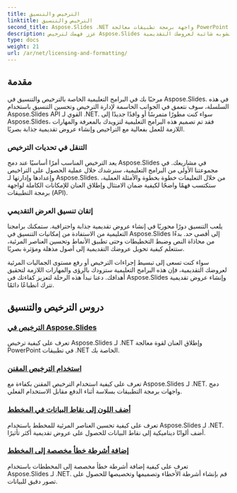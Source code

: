 ```yaml
---
title: الترخيص والتنسيق
linktitle: الترخيص والتنسيق
second_title: Aspose.Slides .NET واجهة برمجة تطبيقات معالجة PowerPoint
description: عزز فهمك لترخيص Aspose.Slides وتنسيقه من خلال البرامج التعليمية الشاملة. تعرف على كيفية إدارة التراخيص بكفاءة وتحقيق تنسيق لا تشوبه شائبة لعروضك التقديمية.
type: docs
weight: 21
url: /ar/net/licensing-and-formatting/
---
```


## مقدمة

مرحبًا بك في البرامج التعليمية الخاصة بالترخيص والتنسيق في Aspose.Slides. في هذه السلسلة، سوف نتعمق في الجوانب الحاسمة لإدارة الترخيص وتحسين التنسيق باستخدام Aspose.Slides API القوي لـ .NET. سواء كنت مطورًا متمرسًا أو وافدًا جديدًا إلى Aspose.Slides، فقد تم تصميم هذه البرامج التعليمية لتزويدك بالمعرفة والمهارات اللازمة للعمل بفعالية مع التراخيص وإنشاء عروض تقديمية جذابة بصريًا.

### التنقل في تحديات الترخيص

يعد الترخيص المناسب أمرًا أساسيًا عند دمج Aspose.Slides في مشاريعك. في مجموعتنا الأولى من البرامج التعليمية، سنرشدك خلال عملية الحصول على التراخيص وإعدادها وإدارتها لـ Aspose.Slides. من خلال التعليمات خطوة بخطوة والأمثلة العملية، ستكتسب فهمًا واضحًا لكيفية ضمان الامتثال وإطلاق العنان للإمكانات الكاملة لواجهة برمجة التطبيقات (API).

### إتقان تنسيق العرض التقديمي

يلعب التنسيق دورًا محوريًا في إنشاء عروض تقديمية جذابة واحترافية. ستمكنك برامجنا التعليمية من الاستفادة من إمكانيات التنسيق في Aspose.Slides إلى أقصى حد. بدءًا من محاذاة النص وضبط التخطيطات وحتى تطبيق الأنماط وتحسين العناصر المرئية، ستتعلم كيفية تحويل عروضك التقديمية إلى أصول مذهلة ومؤثرة بصريًا.

سواء كنت تسعى إلى تبسيط إجراءات الترخيص أو رفع مستوى الجماليات المرئية لعروضك التقديمية، فإن هذه البرامج التعليمية ستزودك بالرؤى والمهارات اللازمة لتحقيق أهدافك. دعنا نبدأ هذه الرحلة لتعزيز كفاءتك في Aspose.Slides وإنشاء عروض تقديمية تترك انطباعًا دائمًا.

## دروس الترخيص والتنسيق
### [الترخيص في Aspose.Slides](./licensing-and-formatting/)
تعرف على كيفية ترخيص Aspose.Slides لـ .NET وإطلاق العنان لقوة معالجة PowerPoint في تطبيقات .NET الخاصة بك.
### [استخدام الترخيص المقنن](./metered-licensing/)
تعرف على كيفية استخدام الترخيص المقنن بكفاءة مع Aspose.Slides لـ .NET. دمج واجهات برمجة التطبيقات بسلاسة أثناء الدفع مقابل الاستخدام الفعلي.
### [أضف اللون إلى نقاط البيانات في المخطط](./add-color-to-data-points/)
تعرف على كيفية تحسين العناصر المرئية للمخطط باستخدام Aspose.Slides لـ .NET. أضف ألوانًا ديناميكية إلى نقاط البيانات للحصول على عروض تقديمية أكثر تأثيرًا.
### [إضافة أشرطة خطأ مخصصة إلى المخطط](./add-custom-error/)
تعرف على كيفية إضافة أشرطة خطأ مخصصة إلى المخططات باستخدام Aspose.Slides لـ .NET. قم بإنشاء أشرطة الأخطاء وتصميمها وتخصيصها للحصول على تصور دقيق للبيانات.